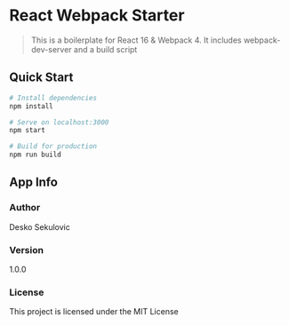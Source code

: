 # React Webpack Starter

> This is a boilerplate for React 16 & Webpack 4. It includes webpack-dev-server and a build script

## Quick Start

```bash
# Install dependencies
npm install

# Serve on localhost:3000
npm start

# Build for production
npm run build
```

## App Info

### Author

Desko Sekulovic

### Version

1.0.0

### License

This project is licensed under the MIT License
